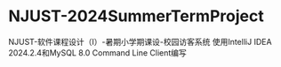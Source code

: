 # NJUST-2024SummerTermProject
NJUST-软件课程设计（Ⅰ）-暑期小学期课设-校园访客系统
使用IntelliJ IDEA 2024.2.4和MySQL 8.0 Command Line Client编写
